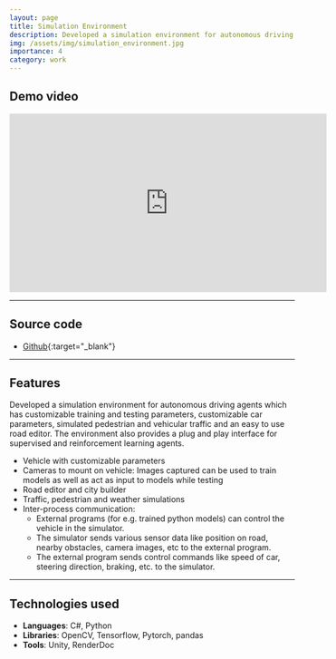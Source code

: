 ```yaml
---
layout: page
title: Simulation Environment
description: Developed a simulation environment for autonomous driving agents agents.
img: /assets/img/simulation_environment.jpg
importance: 4
category: work
---
```


## Demo video
<div class="aspect-ratio">
<iframe width="560" height="315" src="https://www.youtube-nocookie.com/embed/yf7eyopiBVk" title="YouTube video player" frameborder="0" allow="accelerometer; autoplay; clipboard-write; encrypted-media; gyroscope; picture-in-picture" allowfullscreen></iframe>
</div>

<hr>

## Source code
- [Github](https://github.com/karanjoisher/vehicle_agent_simulation_environment){:target="\_blank"}

<hr>

## Features

Developed a simulation environment for autonomous driving agents which has customizable training and testing parameters, customizable car parameters, simulated pedestrian and vehicular traffic and an easy to use road editor. The environment also provides a plug and play interface for supervised and reinforcement learning agents.

- Vehicle with customizable parameters
- Cameras to mount on vehicle: Images captured can be used to train models as well as act as input to models while testing
- Road editor and city builder
- Traffic, pedestrian and weather simulations
- Inter-process communication: 
	- External programs (for e.g. trained python models) can control the vehicle in the simulator. 
	- The simulator sends various sensor data like position on road, nearby obstacles, camera images, etc to the external program.
	- The external program sends control commands like speed of car, steering direction, braking, etc. to the simulator.

<hr>

## Technologies used

- <strong>Languages</strong>: C#, Python
- <strong>Libraries</strong>: OpenCV, Tensorflow, Pytorch, pandas
- <strong>Tools</strong>: Unity, RenderDoc
